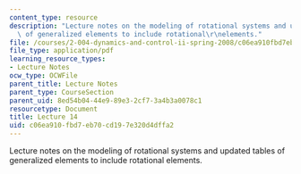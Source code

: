 ```yaml
---
content_type: resource
description: "Lecture notes on the modeling of rotational systems and updated tables\
  \ of generalized elements to include rotational\r\nelements."
file: /courses/2-004-dynamics-and-control-ii-spring-2008/c06ea910fbd7eb70cd197e320d4dffa2_lecture_14.pdf
file_type: application/pdf
learning_resource_types:
- Lecture Notes
ocw_type: OCWFile
parent_title: Lecture Notes
parent_type: CourseSection
parent_uid: 8ed54b04-44e9-89e3-2cf7-3a4b3a0078c1
resourcetype: Document
title: Lecture 14
uid: c06ea910-fbd7-eb70-cd19-7e320d4dffa2
---
```

Lecture notes on the modeling of rotational systems and updated tables of generalized elements to include rotational
elements.

